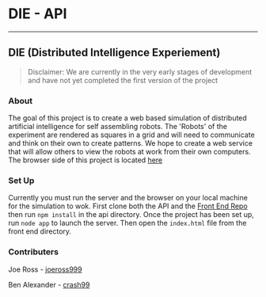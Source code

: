 # DIE - API
---
## DIE (Distributed Intelligence Experiement)

> Disclaimer: We are currently in the very early stages of development and have not yet completed the first version of the project

### About
The goal of this project is to create a web based simulation of distributed artificial intelligence for self assembling robots.  The 'Robots' of the experiment are rendered as squares in a grid and will need to communicate and think on their own to create patterns.  We hope to create a web service that will allow others to view the robots at work from their own computers.  The browser side of this project is located [here](https://github.com/joeross999/DIE-Front-End)

### Set Up
Currently you must run the server and the browser on your local machine for the simulation to wok. First clone both the API and the [Front End Repo](https://github.com/joeross999/DIE-Front-End) then run `npm install` in the api directory. Once the project has been set up, run `node app` to launch the server.  Then open the `index.html` file from the front end directory.

### Contributers
Joe Ross - [joeross999](https://github.com/joeross999)

Ben Alexander - [crash99](https://github.com/crash99)